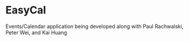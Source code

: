 EasyCal
=======

Events/Calendar application being developed along with Paul Rachwalski, Peter Wei, and Kai Huang
